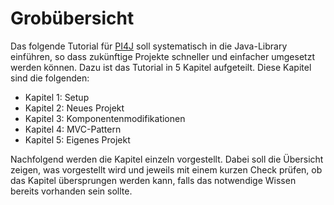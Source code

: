 # Grobübersicht

Das folgende Tutorial für [PI4J](https://pi4j.com/) soll systematisch in die Java-Library einführen, so dass zukünftige
Projekte schneller und einfacher umgesetzt werden können. Dazu ist das Tutorial in 5 Kapitel aufgeteilt. Diese Kapitel
sind die folgenden:

- Kapitel 1: Setup
- Kapitel 2: Neues Projekt
- Kapitel 3: Komponentenmodifikationen
- Kapitel 4: MVC-Pattern
- Kapitel 5: Eigenes Projekt

Nachfolgend werden die Kapitel einzeln vorgestellt. Dabei soll die Übersicht zeigen, was vorgestellt wird und jeweils mit
einem kurzen Check prüfen, ob das Kapitel übersprungen werden kann, falls das notwendige Wissen bereits vorhanden sein sollte.